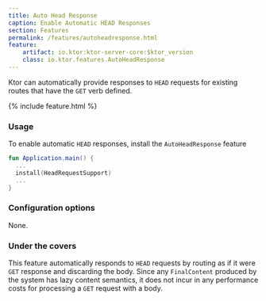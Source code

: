```yaml
---
title: Auto Head Response
caption: Enable Automatic HEAD Responses
section: Features
permalink: /features/autoheadresponse.html
feature:
    artifact: io.ktor:ktor-server-core:$ktor_version
    class: io.ktor.features.AutoHeadResponse
---
```


Ktor can automatically provide responses to `HEAD` requests for existing routes that have the `GET` verb defined. 

{% include feature.html %}

### Usage

To enable automatic `HEAD` responses, install the `AutoHeadResponse` feature


```kotlin
fun Application.main() {
  ...
  install(HeadRequestSupport) 
  ...
}
```

### Configuration options

None.

### Under the covers

This feature automatically responds to `HEAD` requests by routing as if it were `GET` response and discarding 
the body. Since any `FinalContent` produced by the system has lazy content semantics, it does not incur in any performance
costs for processing a `GET` request with a body. 
